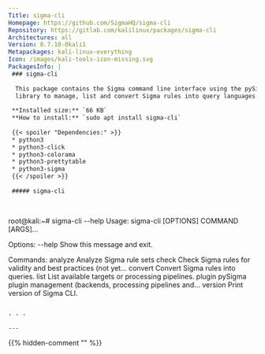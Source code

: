 ```yaml
---
Title: sigma-cli
Homepage: https://github.com/SigmaHQ/sigma-cli
Repository: https://gitlab.com/kalilinux/packages/sigma-cli
Architectures: all
Version: 0.7.10-0kali1
Metapackages: kali-linux-everything 
Icon: /images/kali-tools-icon-missing.svg
PackagesInfo: |
 ### sigma-cli
 
  This package contains the Sigma command line interface using the pySigma
  library to manage, list and convert Sigma rules into query languages.
 
 **Installed size:** `66 KB`  
 **How to install:** `sudo apt install sigma-cli`  
 
 {{< spoiler "Dependencies:" >}}
 * python3
 * python3-click
 * python3-colorama
 * python3-prettytable
 * python3-sigma 
 {{< /spoiler >}}
 
 ##### sigma-cli
 
 
 ```
 root@kali:~# sigma-cli --help
 Usage: sigma-cli [OPTIONS] COMMAND [ARGS]...
 
 Options:
   --help  Show this message and exit.
 
 Commands:
   analyze  Analyze Sigma rule sets
   check    Check Sigma rules for validity and best practices (not yet...
   convert  Convert Sigma rules into queries.
   list     List available targets or processing pipelines.
   plugin   pySigma plugin management (backends, processing pipelines and...
   version  Print version of Sigma CLI.
 ```
 
 - - -
 
---
```

{{% hidden-comment "<!--Do not edit anything above this line-->" %}}
